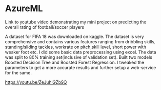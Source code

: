 # AzureML
Link to youtube video demonstrating my mini project on predicting the overall rating of football/soccer players

A dataset for FIFA 18 was downloaded on kaggle. The dataset is very comprehensive and contains various features ranging from
dribbling skills, standing/sliding tackles, workrate on pitch,skill level, short power with weaker foot etc. I did some
basic data preprocessing using excel. The data was split to 80% training set(inclusive of validation set).
Built two models Boosted Decision Tree and Boosted Forest Regression. I tweaked the parameters to get a more accurate
results and further setup a web-service for the same.

https://youtu.be/ZeJuhlGZb9Q


